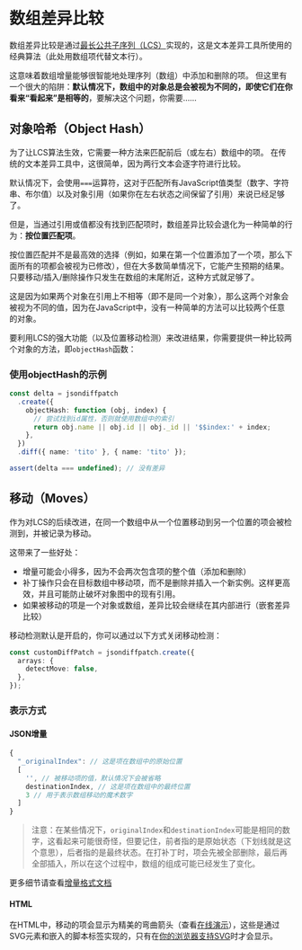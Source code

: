 # 数组差异比较

数组差异比较是通过[最长公共子序列（LCS）](http://en.wikipedia.org/wiki/Longest_common_subsequence_problem)实现的，这是文本差异工具所使用的经典算法（此处用数组项代替文本行）。

这意味着数组增量能够很智能地处理序列（数组）中添加和删除的项。
但这里有一个很大的陷阱：**默认情况下，数组中的对象总是会被视为不同的，即使它们在你看来“看起来”是相等的**，要解决这个问题，你需要……

## 对象哈希（Object Hash）

为了让LCS算法生效，它需要一种方法来匹配前后（或左右）数组中的项。
在传统的文本差异工具中，这很简单，因为两行文本会逐字符进行比较。

默认情况下，会使用`===`运算符，这对于匹配所有JavaScript值类型（数字、字符串、布尔值）以及对象引用（如果你在左右状态之间保留了引用）来说已经足够了。

但是，当通过引用或值都没有找到匹配项时，数组差异比较会退化为一种简单的行为：**按位置匹配项**。

按位置匹配并不是最高效的选择（例如，如果在第一个位置添加了一个项，那么下面所有的项都会被视为已修改），但在大多数简单情况下，它能产生预期的结果。只要移动/插入/删除操作只发生在数组的末尾附近，这种方式就足够了。

这是因为如果两个对象在引用上不相等（即不是同一个对象），那么这两个对象会被视为不同的值，因为在JavaScript中，没有一种简单的方法可以比较两个任意的对象。

要利用LCS的强大功能（以及位置移动检测）来改进结果，你需要提供一种比较两个对象的方法，即`objectHash`函数：

### 使用objectHash的示例

```ts
const delta = jsondiffpatch
  .create({
    objectHash: function (obj, index) {
      // 尝试找到id属性，否则就使用数组中的索引
      return obj.name || obj.id || obj._id || '$$index:' + index;
    },
  })
  .diff({ name: 'tito' }, { name: 'tito' });

assert(delta === undefined); // 没有差异
```

## 移动（Moves）

作为对LCS的后续改进，在同一个数组中从一个位置移动到另一个位置的项会被检测到，并被记录为移动。

这带来了一些好处：

- 增量可能会小得多，因为不会两次包含项的整个值（添加和删除）
- 补丁操作只会在目标数组中移动项，而不是删除并插入一个新实例。这样更高效，并且可能防止破坏对象图中的现有引用。
- 如果被移动的项是一个对象或数组，差异比较会继续在其内部进行（嵌套差异比较）

移动检测默认是开启的，你可以通过以下方式关闭移动检测：

```ts
const customDiffPatch = jsondiffpatch.create({
  arrays: {
    detectMove: false,
  },
});
```

### 表示方式

#### JSON增量

```js
{
  "_originalIndex": // 这是项在数组中的原始位置
  [
    '', // 被移动项的值，默认情况下会被省略
    destinationIndex, // 这是项在数组中的最终位置
    3 // 用于表示数组移动的魔术数字
  ]
}
```

> 注意：在某些情况下，`originalIndex`和`destinationIndex`可能是相同的数字，这看起来可能很奇怪，但要记住，前者指的是原始状态（下划线就是这个意思），后者指的是最终状态。在打补丁时，项会先被全部删除，最后再全部插入，所以在这个过程中，数组的组成可能已经发生了变化。

更多细节请查看[增量格式文档](deltas.md)

#### HTML

在HTML中，移动的项会显示为精美的弯曲箭头（查看[在线演示](https://jsdiff.com/json)），这些是通过SVG元素和嵌入的脚本标签实现的，只有在[你的浏览器支持SVG](http://caniuse.com/svg)时才会显示。